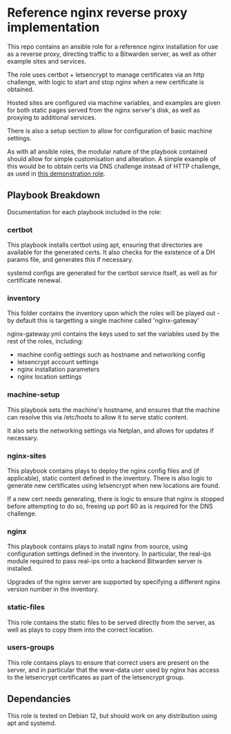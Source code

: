 # Reference nginx reverse proxy implementation

This repo contains an ansible role for a reference nginx installation for use as a reverse proxy, directing traffic to a Bitwarden server, as well as other example sites and services.

The role uses certbot + letsencrypt to manage certificates via an http challenge, with logic to start and stop nginx when a new certificate is obtained.

Hosted sites are configured via machine variables, and examples are given for both static pages served from the nginx server's disk, as well as proxying to additional services.

There is also a setup section to allow for configuration of basic machine settings.  

As with all ansible roles, the modular nature of the playbook contained should allow for simple customisation and alteration.  A simple example of this would be to obtain certs via DNS challenge instead of HTTP challenge, as used in [this demonstration role](https://github.com/bitwarden-labs/bws-ansible-examples/blob/main/certbot-nginx-vikunja/README-certbot-nginx-vikunja.md).

## Playbook Breakdown

Documentation for each playbook included in the role:

### certbot

This playbook installs certbot using apt, ensuring that directories are available for the generated certs.  It also checks for the existence of a DH params file, and generates this if necessary.

systemd configs are generated for the certbot service itself, as well as for certificate renewal.

### inventory

This folder contains the inventory upon which the roles will be played out - by default this is targetting a single machine called 'nginx-gateway'

nginx-gateway.yml contains the keys used to set the variables used by the rest of the roles, including:

- machine config settings such as hostname and networking config
- letsencrypt account settings
- nginx installation parameters
- nginx location settings

### machine-setup

This playbook sets the machine's hostname, and ensures that the machine can resolve this via /etc/hosts to allow it to serve static content.

It also sets the networking settings via Netplan, and allows for updates if necessary.

### nginx-sites

This playbook contains plays to deploy the nginx config files and (if applicable), static content defined in the inventory.  There is also logic to generate new certificates using letsencrypt when new locations are found.

If a new cert needs generating, there is logic to ensure that nginx is stopped before attempting to do so, freeing up port 80 as is required for the DNS challenge.

### nginx

This playbook contains plays to install nginx from source, using configuration settings defined in the inventory.  In particular, the real-ips module required to pass real-ips onto a backend Bitwarden server is installed.

Upgrades of the nginx server are supported by specifying a different nginx version number in the inventory.

### static-files

This role contains the static files to be served directly from the server, as well as plays to copy them into the correct location.

### users-groups

This role contains plays to ensure that correct users are present on the server, and in particular that the www-data user used by nginx has access to the letsencrypt certificates as part of the letsencrypt group.

## Dependancies

This role is tested on Debian 12, but should work on any distribution using apt and systemd.
